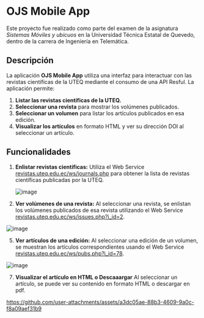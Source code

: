 # OJS Mobile App

Este proyecto fue realizado como parte del examen de la asignatura *Sistemas Móviles y ubicuos* en la Universidad Técnica Estatal de Quevedo, dentro de la carrera de Ingeniería en Telemática.

## Descripción

La aplicación **OJS Mobile App** utiliza una interfaz para interactuar con las revistas científicas de la UTEQ mediante el consumo de una API Resful. La aplicación permite:

1. **Listar las revistas científicas de la UTEQ.**
2. **Seleccionar una revista** para mostrar los volúmenes publicados.
3. **Seleccionar un volumen** para listar los artículos publicados en esa edición.
4. **Visualizar los artículos** en formato HTML y ver su dirección DOI al seleccionar un artículo.


## Funcionalidades

1. **Enlistar revistas científicas:**
   Utiliza el Web Service [revistas.uteq.edu.ec/ws/journals.php](https://revistas.uteq.edu.ec/ws/journals.php) para obtener la lista de revistas científicas publicadas por la UTEQ.


   ![image](https://github.com/user-attachments/assets/9978e2cd-ec9f-415e-bffb-6b05e2f97207)

   
3. **Ver volúmenes de una revista:**
   Al seleccionar una revista, se enlistan los volúmenes publicados de esa revista utilizando el Web Service [revistas.uteq.edu.ec/ws/issues.php?j_id=2](https://revistas.uteq.edu.ec/ws/issues.php?j_id=2).

   
  ![image](https://github.com/user-attachments/assets/cfe5cc3d-375d-446a-9322-fd1e0869ef37)



5. **Ver artículos de una edición:**
   Al seleccionar una edición de un volumen, se muestran los artículos correspondientes usando el Web Service [revistas.uteq.edu.ec/ws/pubs.php?i_id=78](https://revistas.uteq.edu.ec/ws/pubs.php?i_id=78).
   
 ![image](https://github.com/user-attachments/assets/6ae1bbfa-982a-427f-9be3-e0c1a4355ef1)


   


7. **Visualizar el artículo en HTML o Descaaargar**
   Al seleccionar un artículo, se puede ver su contenido en formato HTML o descargar en pdf.
   
https://github.com/user-attachments/assets/a3dc05ae-88b3-4609-9a0c-f8a09aef31b9





